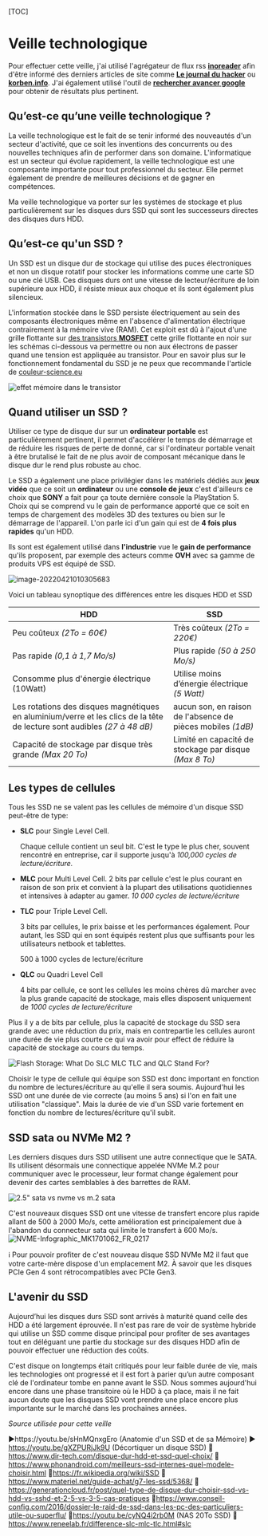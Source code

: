 [TOC]

# Veille technologique

Pour effectuer cette veille, j'ai utilisé l'agrégateur de flux rss **[inoreader](https://www.inoreader.com/)** afin d'être informé des derniers articles de site comme **[Le journal du hacker](https://www.journalduhacker.net/)** ou **[korben.info](https://korben.info/)**. J'ai également utilisé l'outil de **[rechercher avancer google](https://www.google.com/advanced_search)** pour obtenir de résultats plus pertinent.

## Qu’est-ce qu’une veille technologique ?

La veille technologique est le fait de se tenir informé des nouveautés d'un secteur d'activité, que ce soit les inventions des concurrents ou des nouvelles techniques afin de performer dans son domaine. L'informatique est un secteur qui évolue rapidement, la veille technologique est une composante importante pour tout professionnel du secteur. Elle permet également de prendre de meilleures décisions et de gagner en compétences.

Ma veille technologique va porter sur les systèmes de stockage et plus particulièrement sur les disques durs SSD qui sont les successeurs directes des disques durs HDD.

## Qu’est-ce qu'un SSD ?

Un SSD est un disque dur de stockage qui utilise des puces électroniques et non un disque rotatif pour stocker les informations comme une carte SD ou une clé USB. Ces disques durs ont une vitesse de lecteur/écriture de loin supérieure aux HDD, il résiste mieux aux choque et ils sont également plus silencieux.

L'information stockée dans le SSD persiste électriquement au sein des composants électroniques même en l'absence d'alimentation électrique contrairement à la mémoire vive (RAM). Cet exploit est dû à l'ajout d'une grille flottante sur [des transistors **MOSFET**](https://fr.wikipedia.org/wiki/Transistor_%C3%A0_effet_de_champ_%C3%A0_grille_m%C3%A9tal-oxyde) cette grille flottante en noir sur les schémas ci-dessous va permettre ou non aux électrons de passer quand une tension est appliquée au transistor. Pour en savoir plus sur le fonctionnement fondamental du SSD je ne peux que recommande l'article de [couleur-science.eu](https://couleur-science.eu/?d=b3cf17--comment-fonctionne-la-memoire-flash-dun-lecteur-ssd)

![effet mémoire dans le transistor](https://couleur-science.eu/img/cc/memory-effect.png)

## Quand utiliser un SSD ?

Utiliser ce type de disque dur sur un **ordinateur portable** est particulièrement pertinent, il permet d'accélérer le temps de démarrage et de réduire les risques de perte de donné, car si l'ordinateur portable venait à être brutalisé le fait de ne plus avoir de composant mécanique dans le disque dur le rend plus robuste au choc.

Le SSD a également une place privilégier dans les matériels dédiés aux **jeux vidéo** que ce soit un **ordinateur** ou une **console de jeux** c'est d'ailleurs ce choix que **SONY** a fait pour ça toute dernière console la PlayStation 5. Choix qui se comprend vu le gain de performance apporté que ce soit en temps de chargement des modèles 3D des textures ou bien sur le démarrage de l'appareil. L'on parle ici d'un gain qui est de **4 fois plus rapides** qu'un HDD.

Ils sont est également utilisé dans **l'industrie** vue le **gain de performance** qu'ils proposent, par exemple des acteurs comme **OVH** avec sa gamme de produits VPS est équipé de SSD.

![image-20220421010305683](/home/medaey/.config/Typora/typora-user-images/image-20220421010305683.png)

Voici un tableau synoptique des différences entre les disques HDD et SSD

| HDD                                                          | SSD                                                         |
| ------------------------------------------------------------ | ----------------------------------------------------------- |
| Peu coûteux *(2To = 60€)*                                    | Très coûteux *(2To = 220€)*                                 |
| Pas rapide *(0,1 à 1,7 Mo/s)*                                | Plus rapide *(50 à 250 Mo/s)*                               |
| Consomme plus d'énergie électrique (10Watt)                  | Utilise moins d’énergie électrique *(5 Watt)*               |
| Les rotations des disques magnétiques en aluminium/verre et les clics de la tête de lecture sont audibles *(27 à 48 dB)* | aucun son, en raison de l'absence de pièces mobiles *(1dB)* |
| Capacité de stockage par disque très grande  *(Max 20 To)*   | Limité en capacité de stockage par disque *(Max 8 To)*      |

## Les types de cellules

Tous les SSD ne se valent pas les cellules de mémoire d'un disque SSD peut-être de type:

- **SLC** pour Single Level Cell.

  Chaque cellule contient un seul bit. C'est le type le plus cher, souvent rencontré en entreprise, car il supporte jusqu'à *100,000 cycles de lecture/écriture.*

  

- **MLC** pour Multi Level Cell.
  2 bits par cellule c'est le plus courant en raison de son prix et convient à la plupart  des utilisations quotidiennes et intensives à adapter au gamer. *10 000 cycles de lecture/écriture*

  
  
- **TLC** pour Triple Level Cell. 

  3 bits par cellules, le prix baisse et les performances également. Pour autant, les SSD qui en sont équipés restent plus que  suffisants pour les utilisateurs netbook et tablettes.

  500 à 1000 cycles de lecture/écriture

  

- **QLC**  ou Quadri Level Cell
  
  4 bits par cellule, ce sont les cellules les moins chères dû marcher avec la plus grande capacité de stockage, mais elles disposent uniquement de *1000 cycles de lecture/écriture*

Plus il y a de bits par cellule, plus la capacité de stockage du SSD sera grande avec une réduction du prix, mais en contrepartie les cellules auront une durée de vie plus courte ce qui va avoir pour effect de réduire la capacité de stockage au cours du temps.

![Flash Storage: What Do SLC MLC TLC and QLC Stand For?](https://datastorageasean.com/sites/default/files/images/Flash%20Storage%20-%20Difference%20Between%20SLC%2C%20MLC%2C%20TLC%20and%20QLC.png)

Choisir le type de cellule qui équipe son SSD est donc important en fonction du nombre de lectures/écriture au qu'elle il sera soumis. Aujourd'hui les SSD ont une durée de vie correcte (au moins 5 ans) si l'on en fait une utilisation "classique". Mais la durée de vie d'un SSD varie fortement en fonction du nombre de lectures/écriture qu'il subit.

## SSD sata ou NVMe M2 ?

Les derniers disques durs SSD utilisent une autre connectique que le SATA. Ils utilisent désormais une connectique appelée NVMe M.2 pour communiquer avec le processeur, leur format change également pour devenir des cartes semblables à des barrettes de RAM.

![2.5" sata vs nvme vs m.2 sata](https://generationcloud-17452.kxcdn.com/wp-content/uploads/2020/09/maxresdefault.jpg)

C'est nouveaux disques SSD ont une vitesse de transfert encore plus rapide allant de 500 à 2000 Mo/s, cette amélioration est principalement due à l'abandon du connecteur sata qui limite le transfert à 600 Mo/s.
![NVME-Infographic_MK1701062_FR_0217](https://julientracol.files.wordpress.com/2019/04/nvme-infographic_mk1701062_fr_0217.png?w=748)

ℹ️ Pour pouvoir profiter de c'est nouveau disque SSD NVMe M2 il faut que votre carte-mère dispose d'un emplacement M2. À savoir que les disques PCIe Gen 4 sont rétrocompatibles avec PCIe Gen3.

## L'avenir du SSD

Aujourd’hui les disques durs SSD sont arrivés à maturité quand celle des HDD a été largement éprouvée. Il n'est pas rare de voir de système hybride qui utilise un SSD comme disque principal pour profiter de ses avantages tout en déléguant une partie du stockage sur des disques HDD afin de pouvoir effectuer une réduction des coûts.

C'est disque on longtemps était critiqués pour leur faible durée de vie, mais les technologies ont progressé et il est fort à parier qu’un autre composant clé de l'ordinateur tombe en panne avant le SSD. Nous sommes aujourd'hui encore dans une phase transitoire où le HDD à ça place, mais il ne fait  aucun doute que les disques SSD vont prendre une place encore plus importante sur le marché dans les prochaines années.

*Source utilisée pour cette veille*

▶️https://youtu.be/sHnMQnxgEro (Anatomie d'un SSD et de sa Mémoire)
▶️ https://youtu.be/gXZPURjJk9U (Décortiquer un disque SSD)
📝https://www.dir-tech.com/disque-dur-hdd-et-ssd-quel-choix/
📝https://www.phonandroid.com/meilleurs-ssd-internes-quel-modele-choisir.html
📝https://fr.wikipedia.org/wiki/SSD
📝https://www.materiel.net/guide-achat/g7-les-ssd/5368/
📝https://generationcloud.fr/post/quel-type-de-disque-dur-choisir-ssd-vs-hdd-vs-sshd-et-2-5-vs-3-5-cas-pratiques
📝https://www.conseil-config.com/2016/dossier-le-raid-de-ssd-dans-les-pc-des-particuliers-utile-ou-superflu/
📝https://youtu.be/cyNQ4i2rb0M (NAS 20To SSD)
📝https://www.reneelab.fr/difference-slc-mlc-tlc.html#slc